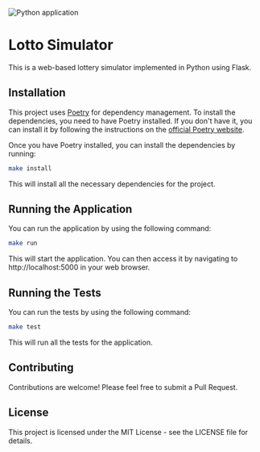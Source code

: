![Python application](https://github.com/NikGor/lotto/actions/workflows/python-app.yml/badge.svg)


# Lotto Simulator

This is a web-based lottery simulator implemented in Python using Flask.

## Installation

This project uses [Poetry](https://python-poetry.org/) for dependency management. To install the dependencies, you need to have Poetry installed. If you don't have it, you can install it by following the instructions on the [official Poetry website](https://python-poetry.org/docs/#installation).

Once you have Poetry installed, you can install the dependencies by running:

```bash
make install
```
 
This will install all the necessary dependencies for the project.

## Running the Application
You can run the application by using the following command:

```bash
make run
```

This will start the application. You can then access it by navigating to http://localhost:5000 in your web browser.

## Running the Tests
You can run the tests by using the following command:

```bash
make test
```
This will run all the tests for the application.

## Contributing

Contributions are welcome! Please feel free to submit a Pull Request.

## License

This project is licensed under the MIT License - see the LICENSE file for details.